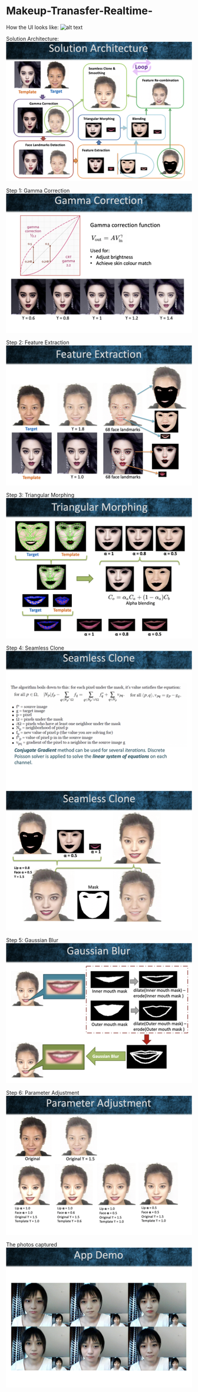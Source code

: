 # Makeup-Tranasfer-Realtime-
How the UI looks like:
![alt text](https://github.com/HuangWeiKulish/Makeup-Tranasfer-Realtime-/blob/master/Readme_photos/Makeup%20Style%20Transfer%20App.png)

Solution Architecture:
![alt text](https://github.com/HuangWeiKulish/Makeup-Tranasfer-Realtime-/blob/master/Readme_photos/1.png)

Step 1: Gamma Correction
![alt text](https://github.com/HuangWeiKulish/Makeup-Tranasfer-Realtime-/blob/master/Readme_photos/2.png)

Step 2: Feature Extraction
![alt text](https://github.com/HuangWeiKulish/Makeup-Tranasfer-Realtime-/blob/master/Readme_photos/3.png)

Step 3: Triangular Morphing
![alt text](https://github.com/HuangWeiKulish/Makeup-Tranasfer-Realtime-/blob/master/Readme_photos/4.png)

Step 4: Seamless Clone
![alt text](https://github.com/HuangWeiKulish/Makeup-Tranasfer-Realtime-/blob/master/Readme_photos/5.png)
![alt text](https://github.com/HuangWeiKulish/Makeup-Tranasfer-Realtime-/blob/master/Readme_photos/6.png)

Step 5: Gaussian Blur
![alt text](https://github.com/HuangWeiKulish/Makeup-Tranasfer-Realtime-/blob/master/Readme_photos/7.png)

Step 6: Parameter Adjustment 
![alt text](https://github.com/HuangWeiKulish/Makeup-Tranasfer-Realtime-/blob/master/Readme_photos/8.png)

The photos captured
![alt text](https://github.com/HuangWeiKulish/Makeup-Tranasfer-Realtime-/blob/master/Readme_photos/9.png)
